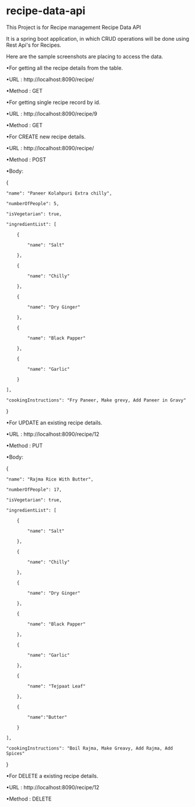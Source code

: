 # recipe-data-api
This Project is for Recipe management
Recipe Data API

It is a spring boot application, in which CRUD operations will be done using Rest Api's for Recipes.

Here are the sample screenshots are placing to access the data.

•For getting all the recipe details from the table.

•URL : http://localhost:8090/recipe/

•Method : GET




•For getting single recipe  record by id.

•URL : http://localhost:8090/recipe/9

•Method : GET




•For CREATE new recipe details.

•URL : http://localhost:8090/recipe/

•Method : POST

•Body: 

{
    
    "name": "Paneer Kolahpuri Extra chilly",
    
    "numberOfPeople": 5,
    
    "isVegetarian": true,
    
    "ingredientList": [
    
        {
        
            "name": "Salt"
            
        },
        
        {
        
            "name": "Chilly"
            
        },
        
        {
        
            "name": "Dry Ginger"
            
        },
        
        {
        
            "name": "Black Papper"
            
        },
        
        {
        
            "name": "Garlic"
            
        }
        
    ],
    
    "cookingInstructions": "Fry Paneer, Make grevy, Add Paneer in Gravy"
    
}


•For UPDATE an existing recipe details.

•URL : http://localhost:8090/recipe/12

•Method : PUT

•Body: 

{
    
    "name": "Rajma Rice With Butter",
    
    "numberOfPeople": 17,
    
    "isVegetarian": true,
    
    "ingredientList": [
    
        {
        
            "name": "Salt"
            
        },
        
        {
        
            "name": "Chilly"
            
        },
        
        {
        
            "name": "Dry Ginger"
            
        },
        
        {
        
            "name": "Black Papper"
            
        },
        
        {
        
            "name": "Garlic"
            
        },
        
        {
        
            "name": "Tejpaat Leaf"
            
        },
        
        {
        
            "name":"Butter"
            
        }
        
    ],
    
    "cookingInstructions": "Boil Rajma, Make Greavy, Add Rajma, Add Spices"
    
}


•For DELETE a existing recipe details.

•URL : http://localhost:8090/recipe/12

•Method : DELETE

